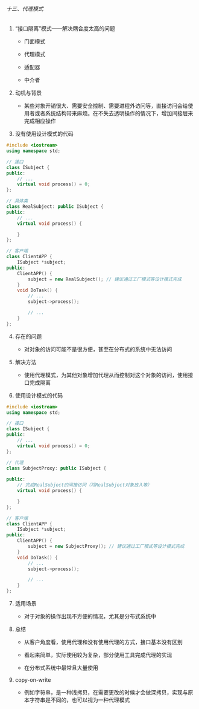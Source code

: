 ###### 十三、代理模式

1. “接口隔离”模式——解决耦合度太高的问题
   
   - 门面模式
   
   - 代理模式

   - 适配器

   - 中介者

2. 动机与背景
   
   - 某些对象开销很大、需要安全控制、需要进程外访问等，直接访问会给使用者或者系统结构带来麻烦。在不失去透明操作的情况下，增加间接层来完成相应操作

3. 没有使用设计模式的代码

```cpp
#include <iostream>
using namespace std;

// 接口
class ISubject {
public:
    // ...
    virtual void process() = 0;
};

// 具体类
class RealSubject: public ISubject {
public:
    // ...
    virtual void process() {

    }
};

// 客户端
class ClientAPP {
    ISubject *subject;
public:
    ClientAPP() {
        subject = new RealSubject(); // 建议通过工厂模式等设计模式完成
    }
    void DoTask() {
        // ...
        subject->process();

        // ...
    }
};
```

4. 存在的问题
   
   - 对对象的访问可能不是很方便，甚至在分布式的系统中无法访问

5. 解决方法
   
   - 使用代理模式，为其他对象增加代理从而控制对这个对象的访问，使用接口完成隔离

6. 使用设计模式的代码

```cpp
#include <iostream>
using namespace std;

// 接口
class ISubject {
public:
    // ...
    virtual void process() = 0;
};

// 代理
class SubjectProxy: public ISubject {
    
public:
    // 完成RealSubject的间接访问（将RealSubject对象放入等）
    virtual void process() {

    }
};

// 客户端
class ClientAPP {
    ISubject *subject;
public:
    ClientAPP() {
        subject = new SubjectProxy(); // 建议通过工厂模式等设计模式完成
    }
    void DoTask() {
        // ...
        subject->process();

        // ...
    }
};
```

7. 适用场景
   
   - 对于对象的操作出现不方便的情况，尤其是分布式系统中

8. 总结
   
   - 从客户角度看，使用代理和没有使用代理的方式，接口基本没有区别

   - 看起来简单，实际使用较为复杂，部分使用工具完成代理的实现

   - 在分布式系统中最常且大量使用

9. copy-on-write

   - 例如字符串，是一种浅拷贝，在需要更改的时候才会做深拷贝，实现与原本字符串是不同的，也可以视为一种代理模式
